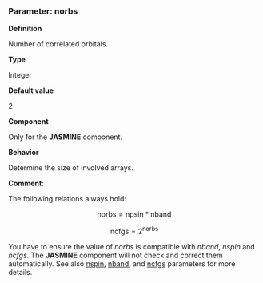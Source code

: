 ### Parameter: norbs

**Definition**

Number of correlated orbitals.

**Type**

Integer

**Default value**

2

**Component**

Only for the **JASMINE** component.

**Behavior**

Determine the size of involved arrays.

**Comment**:

The following relations always hold:

```math
\text{norbs} = \text{npsin} * \text{nband}
```

```math
\text{ncfgs} = 2^{\text{norbs}}
```

You have to ensure the value of *norbs* is compatible with *nband*, *nspin* and *ncfgs*. The **JASMINE** component will not check and correct them automatically. See also [nspin](p_nspin.md), [nband](p_nband.md), and [ncfgs](p_ncfgs.md) parameters for more details.